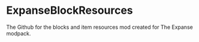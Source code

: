 # ExpanseBlockResources
The Github for the blocks and item resources mod created for The Expanse modpack. 
